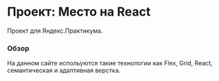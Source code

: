 # Проект: Место на React

Проект для Яндекс.Практикума.

### Обзор

На данном сайте испольуются такие технологии как Flex, Grid, React, семантическая и адаптивная верстка.

